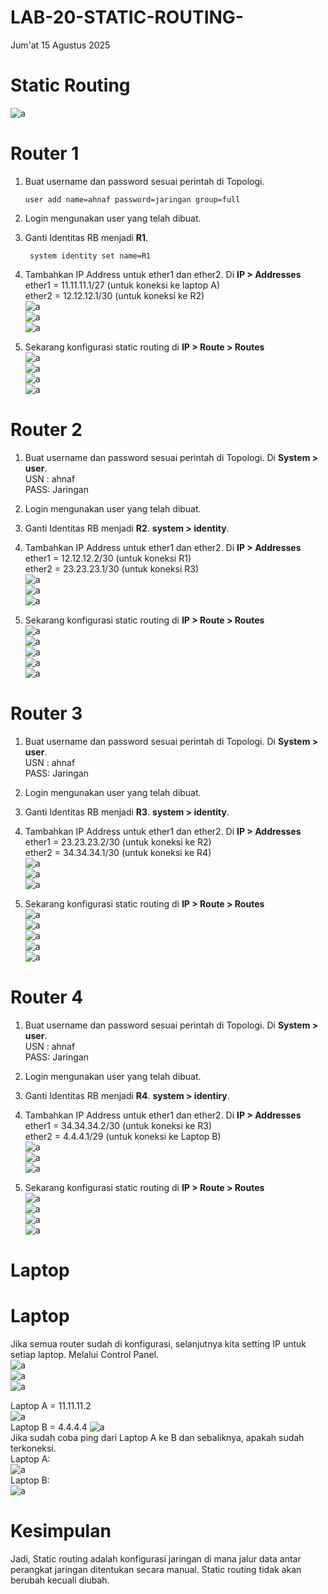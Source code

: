 # LAB-20-STATIC-ROUTING-
Jum'at 15 Agustus 2025

# Static Routing
  ![a](IMAGES/)  
  
# Router 1
  1. Buat username dan password sesuai perintah di Topologi.  

         user add name=ahnaf password=jaringan group=full  
  2. Login mengunakan user yang telah dibuat.  
  3. Ganti Identitas RB menjadi **R1**.  

          system identity set name=R1
  4. Tambahkan IP Address untuk ether1 dan ether2. Di **IP > Addresses**
     ether1 = 11.11.11.1/27 (untuk koneksi ke laptop A)  
     ether2 = 12.12.12.1/30 (untuk koneksi ke R2)  
  ![a](IMAGES/)  
  ![a](IMAGES/)  
  ![a](IMAGES/)  
  5. Sekarang konfigurasi static routing di **IP > Route > Routes**  
  ![a](IMAGES/)  
  ![a](IMAGES/)  
  ![a](IMAGES/)  
  ![a](IMAGES/)  
  
# Router 2  
  1. Buat username dan password sesuai perintah di Topologi. Di **System > user**.  
     USN : ahnaf  
     PASS: Jaringan   
  2. Login mengunakan user yang telah dibuat.  
  3. Ganti Identitas RB menjadi **R2**.  **system > identity**.  
  4. Tambahkan IP Address untuk ether1 dan ether2. Di **IP > Addresses**  
     ether1 = 12.12.12.2/30 (untuk koneksi  R1)  
     ether2 = 23.23.23.1/30 (untuk koneksi  R3)  
  ![a](IMAGES/)  
  ![a](IMAGES/)  
  ![a](IMAGES/)  
  
  5. Sekarang konfigurasi static routing di **IP > Route > Routes**  
  ![a](IMAGES/)  
  ![a](IMAGES/)  
  ![a](IMAGES/)  
  ![a](IMAGES/)  
  ![a](IMAGES/)  

# Router 3
  1. Buat username dan password sesuai perintah di Topologi. Di **System > user**.  
     USN : ahnaf  
     PASS: Jaringan   
  2. Login mengunakan user yang telah dibuat.  
  3. Ganti Identitas RB menjadi **R3**.  **system > identity**.  
  4. Tambahkan IP Address untuk ether1 dan ether2. Di **IP > Addresses**  
     ether1 = 23.23.23.2/30 (untuk koneksi ke R2)  
     ether2 = 34.34.34.1/30 (untuk koneksi ke R4)  
  ![a](IMAGES/)  
  ![a](IMAGES/)  
  ![a](IMAGES/)  
  
  5. Sekarang konfigurasi static routing di **IP > Route > Routes**  
  ![a](IMAGES/)  
  ![a](IMAGES/)  
  ![a](IMAGES/)  
  ![a](IMAGES/)  
  ![a](IMAGES/)  

# Router 4  
  1. Buat username dan password sesuai perintah di Topologi. Di **System > user**.  
     USN : ahnaf  
     PASS: Jaringan   
  2. Login mengunakan user yang telah dibuat.  
  3. Ganti Identitas RB menjadi **R4**.  **system > identiry**.  
  4. Tambahkan IP Address untuk ether1 dan ether2. Di **IP > Addresses**  
     ether1 = 34.34.34.2/30 (untuk koneksi ke R3)  
     ether2 = 4.4.4.1/29 (untuk koneksi ke Laptop B)  
  ![a](IMAGES/)  
  ![a](IMAGES/)  
  ![a](IMAGES/)  
  
  5. Sekarang konfigurasi static routing di **IP > Route > Routes**  
  ![a](IMAGES/)  
  ![a](IMAGES/)  
  ![a](IMAGES/)  
  ![a](IMAGES/)  

# Laptop
# Laptop  
  Jika semua router sudah di konfigurasi, selanjutnya kita setting IP untuk setiap laptop. Melalui Control Panel.  
  ![a](IMAGES/)  
  ![a](IMAGES/)  
  ![a](IMAGES/)  
    
  Laptop A = 11.11.11.2  
  ![a](IMAGES/)  
  Laptop B = 4.4.4.4
  ![a](IMAGES/)  
  Jika sudah coba ping dari Laptop A ke B dan sebaliknya, apakah sudah terkoneksi.  
  Laptop A:  
  ![a](IMAGES/)  
  Laptop B:  
  ![a](IMAGES/)  
  
# Kesimpulan
  Jadi, Static routing adalah konfigurasi jaringan di mana jalur data antar perangkat jaringan ditentukan secara manual. Static routing tidak akan berubah kecuali diubah.
